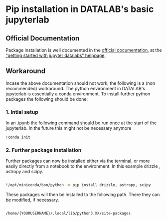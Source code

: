 # Pip installation in DATALAB's basic jupyterlab

## Official Documentation

Package installation is well documented in the [official documentation](https://www.datalabs.esa.int/help), at the  ["getting started with jupyter datalabs" helppage](https://s2e2.cosmos.esa.int/www/esadatalabs_iapplications/Getting_started_with_Jupyter_datalabs.html).


## Workaround

Incase the above documentation should not work, the following is a (non recommended) workaround.
The python environment in DATALAB's jupyterlab is essentially a conda environment.
To install further python packages the following should be done:

### 1. Intial setup
In an .ipynb the following command should be run once at the start of the jupyterlab. In the future this might not be necessary anymore

```bash
!conda init

```
### 2. Further package installation
Further packages can now be installed either via the terminal, or more easily directly from a notebook to the environment. In this example drizzle , astropy and scipy.

```bash

!/opt/miniconda/bon/python -m pip install drizzle, astropy, scipy

```
These packages will then be installed to the following path. There they can be modified, if necessary. 

```bash

/home/{YOURUSERNAME}/.local/lib/python3.XX/site-packages

```